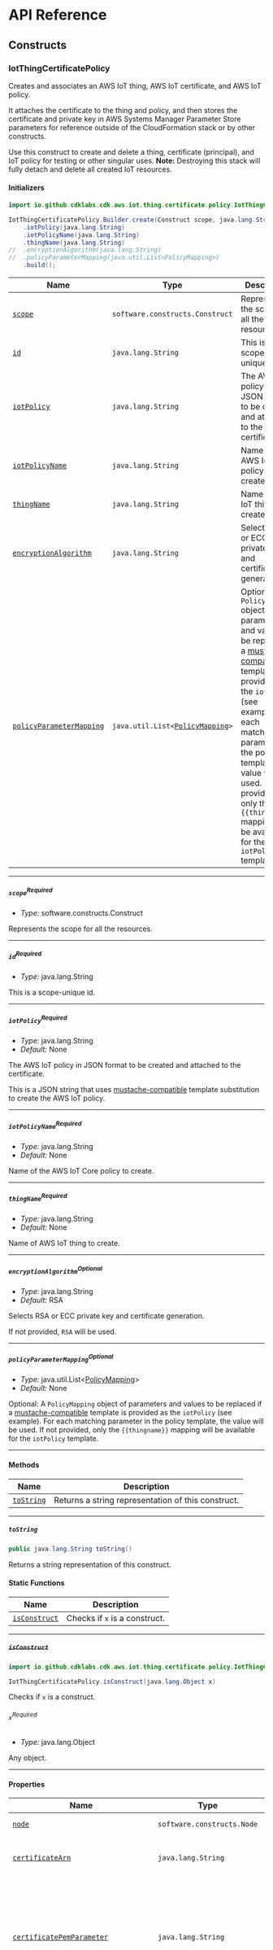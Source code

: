 # API Reference <a name="API Reference" id="api-reference"></a>

## Constructs <a name="Constructs" id="Constructs"></a>

### IotThingCertificatePolicy <a name="IotThingCertificatePolicy" id="@cdklabs/cdk-aws-iot-thing-certificate-policy.IotThingCertificatePolicy"></a>

Creates and associates an AWS IoT thing, AWS IoT certificate, and AWS IoT policy.

It attaches the certificate to the thing and policy, and then stores the certificate
and private key in AWS Systems Manager Parameter Store parameters for reference
outside of the CloudFormation stack or by other constructs.

Use this construct to create and delete a thing, certificate (principal), and IoT policy for
testing or other singular uses. **Note:** Destroying this stack will fully detach and delete
all created IoT resources.

#### Initializers <a name="Initializers" id="@cdklabs/cdk-aws-iot-thing-certificate-policy.IotThingCertificatePolicy.Initializer"></a>

```java
import io.github.cdklabs.cdk.aws.iot.thing.certificate.policy.IotThingCertificatePolicy;

IotThingCertificatePolicy.Builder.create(Construct scope, java.lang.String id)
    .iotPolicy(java.lang.String)
    .iotPolicyName(java.lang.String)
    .thingName(java.lang.String)
//  .encryptionAlgorithm(java.lang.String)
//  .policyParameterMapping(java.util.List<PolicyMapping>)
    .build();
```

| **Name** | **Type** | **Description** |
| --- | --- | --- |
| <code><a href="#@cdklabs/cdk-aws-iot-thing-certificate-policy.IotThingCertificatePolicy.Initializer.parameter.scope">scope</a></code> | <code>software.constructs.Construct</code> | Represents the scope for all the resources. |
| <code><a href="#@cdklabs/cdk-aws-iot-thing-certificate-policy.IotThingCertificatePolicy.Initializer.parameter.id">id</a></code> | <code>java.lang.String</code> | This is a scope-unique id. |
| <code><a href="#@cdklabs/cdk-aws-iot-thing-certificate-policy.IotThingCertificatePolicy.Initializer.parameter.iotPolicy">iotPolicy</a></code> | <code>java.lang.String</code> | The AWS IoT policy in JSON format to be created and attached to the certificate. |
| <code><a href="#@cdklabs/cdk-aws-iot-thing-certificate-policy.IotThingCertificatePolicy.Initializer.parameter.iotPolicyName">iotPolicyName</a></code> | <code>java.lang.String</code> | Name of the AWS IoT Core policy to create. |
| <code><a href="#@cdklabs/cdk-aws-iot-thing-certificate-policy.IotThingCertificatePolicy.Initializer.parameter.thingName">thingName</a></code> | <code>java.lang.String</code> | Name of AWS IoT thing to create. |
| <code><a href="#@cdklabs/cdk-aws-iot-thing-certificate-policy.IotThingCertificatePolicy.Initializer.parameter.encryptionAlgorithm">encryptionAlgorithm</a></code> | <code>java.lang.String</code> | Selects RSA or ECC private key and certificate generation. |
| <code><a href="#@cdklabs/cdk-aws-iot-thing-certificate-policy.IotThingCertificatePolicy.Initializer.parameter.policyParameterMapping">policyParameterMapping</a></code> | <code>java.util.List<<a href="#@cdklabs/cdk-aws-iot-thing-certificate-policy.PolicyMapping">PolicyMapping</a>></code> | Optional: A `PolicyMapping` object of parameters and values to be replaced if a [mustache-compatible](https://handlebarsjs.com/guide/) template is provided as the `iotPolicy` (see example). For each matching parameter in the policy template, the value will be used. If not provided, only the `{{thingname}}` mapping will be available for the `iotPolicy` template. |

---

##### `scope`<sup>Required</sup> <a name="scope" id="@cdklabs/cdk-aws-iot-thing-certificate-policy.IotThingCertificatePolicy.Initializer.parameter.scope"></a>

- *Type:* software.constructs.Construct

Represents the scope for all the resources.

---

##### `id`<sup>Required</sup> <a name="id" id="@cdklabs/cdk-aws-iot-thing-certificate-policy.IotThingCertificatePolicy.Initializer.parameter.id"></a>

- *Type:* java.lang.String

This is a scope-unique id.

---

##### `iotPolicy`<sup>Required</sup> <a name="iotPolicy" id="@cdklabs/cdk-aws-iot-thing-certificate-policy.IotThingCertificatePolicy.Initializer.parameter.iotPolicy"></a>

- *Type:* java.lang.String
- *Default:* None

The AWS IoT policy in JSON format to be created and attached to the certificate.

This is a JSON string that uses [mustache-compatible](https://handlebarsjs.com/guide/)
template substitution to create the AWS IoT policy.

---

##### `iotPolicyName`<sup>Required</sup> <a name="iotPolicyName" id="@cdklabs/cdk-aws-iot-thing-certificate-policy.IotThingCertificatePolicy.Initializer.parameter.iotPolicyName"></a>

- *Type:* java.lang.String
- *Default:* None

Name of the AWS IoT Core policy to create.

---

##### `thingName`<sup>Required</sup> <a name="thingName" id="@cdklabs/cdk-aws-iot-thing-certificate-policy.IotThingCertificatePolicy.Initializer.parameter.thingName"></a>

- *Type:* java.lang.String
- *Default:* None

Name of AWS IoT thing to create.

---

##### `encryptionAlgorithm`<sup>Optional</sup> <a name="encryptionAlgorithm" id="@cdklabs/cdk-aws-iot-thing-certificate-policy.IotThingCertificatePolicy.Initializer.parameter.encryptionAlgorithm"></a>

- *Type:* java.lang.String
- *Default:* RSA

Selects RSA or ECC private key and certificate generation.

If not provided, `RSA` will be used.

---

##### `policyParameterMapping`<sup>Optional</sup> <a name="policyParameterMapping" id="@cdklabs/cdk-aws-iot-thing-certificate-policy.IotThingCertificatePolicy.Initializer.parameter.policyParameterMapping"></a>

- *Type:* java.util.List<<a href="#@cdklabs/cdk-aws-iot-thing-certificate-policy.PolicyMapping">PolicyMapping</a>>
- *Default:* None

Optional: A `PolicyMapping` object of parameters and values to be replaced if a [mustache-compatible](https://handlebarsjs.com/guide/) template is provided as the `iotPolicy` (see example). For each matching parameter in the policy template, the value will be used. If not provided, only the `{{thingname}}` mapping will be available for the `iotPolicy` template.

---

#### Methods <a name="Methods" id="Methods"></a>

| **Name** | **Description** |
| --- | --- |
| <code><a href="#@cdklabs/cdk-aws-iot-thing-certificate-policy.IotThingCertificatePolicy.toString">toString</a></code> | Returns a string representation of this construct. |

---

##### `toString` <a name="toString" id="@cdklabs/cdk-aws-iot-thing-certificate-policy.IotThingCertificatePolicy.toString"></a>

```java
public java.lang.String toString()
```

Returns a string representation of this construct.

#### Static Functions <a name="Static Functions" id="Static Functions"></a>

| **Name** | **Description** |
| --- | --- |
| <code><a href="#@cdklabs/cdk-aws-iot-thing-certificate-policy.IotThingCertificatePolicy.isConstruct">isConstruct</a></code> | Checks if `x` is a construct. |

---

##### ~~`isConstruct`~~ <a name="isConstruct" id="@cdklabs/cdk-aws-iot-thing-certificate-policy.IotThingCertificatePolicy.isConstruct"></a>

```java
import io.github.cdklabs.cdk.aws.iot.thing.certificate.policy.IotThingCertificatePolicy;

IotThingCertificatePolicy.isConstruct(java.lang.Object x)
```

Checks if `x` is a construct.

###### `x`<sup>Required</sup> <a name="x" id="@cdklabs/cdk-aws-iot-thing-certificate-policy.IotThingCertificatePolicy.isConstruct.parameter.x"></a>

- *Type:* java.lang.Object

Any object.

---

#### Properties <a name="Properties" id="Properties"></a>

| **Name** | **Type** | **Description** |
| --- | --- | --- |
| <code><a href="#@cdklabs/cdk-aws-iot-thing-certificate-policy.IotThingCertificatePolicy.property.node">node</a></code> | <code>software.constructs.Node</code> | The tree node. |
| <code><a href="#@cdklabs/cdk-aws-iot-thing-certificate-policy.IotThingCertificatePolicy.property.certificateArn">certificateArn</a></code> | <code>java.lang.String</code> | Arn of created AWS IoT Certificate. |
| <code><a href="#@cdklabs/cdk-aws-iot-thing-certificate-policy.IotThingCertificatePolicy.property.certificatePemParameter">certificatePemParameter</a></code> | <code>java.lang.String</code> | Fully qualified name in AWS Systems Manager Parameter Store of the certificate in `PEM` format. |
| <code><a href="#@cdklabs/cdk-aws-iot-thing-certificate-policy.IotThingCertificatePolicy.property.credentialProviderEndpointAddress">credentialProviderEndpointAddress</a></code> | <code>java.lang.String</code> | Fully qualified domain name of the AWS IoT Credential provider endpoint specific to this AWS account and AWS region. |
| <code><a href="#@cdklabs/cdk-aws-iot-thing-certificate-policy.IotThingCertificatePolicy.property.dataAtsEndpointAddress">dataAtsEndpointAddress</a></code> | <code>java.lang.String</code> | Fully qualified domain name of the AWS IoT Core data plane endpoint specific to this AWS account and AWS region. |
| <code><a href="#@cdklabs/cdk-aws-iot-thing-certificate-policy.IotThingCertificatePolicy.property.iotPolicyArn">iotPolicyArn</a></code> | <code>java.lang.String</code> | Arn of created AWS IoT Policy. |
| <code><a href="#@cdklabs/cdk-aws-iot-thing-certificate-policy.IotThingCertificatePolicy.property.privateKeySecretParameter">privateKeySecretParameter</a></code> | <code>java.lang.String</code> | Fully qualified name in AWS Systems Manager Parameter Store of the certificate's private key in `PEM` format. |
| <code><a href="#@cdklabs/cdk-aws-iot-thing-certificate-policy.IotThingCertificatePolicy.property.thingArn">thingArn</a></code> | <code>java.lang.String</code> | Arn of created AWS IoT Thing. |

---

##### `node`<sup>Required</sup> <a name="node" id="@cdklabs/cdk-aws-iot-thing-certificate-policy.IotThingCertificatePolicy.property.node"></a>

```java
public Node getNode();
```

- *Type:* software.constructs.Node

The tree node.

---

##### `certificateArn`<sup>Required</sup> <a name="certificateArn" id="@cdklabs/cdk-aws-iot-thing-certificate-policy.IotThingCertificatePolicy.property.certificateArn"></a>

```java
public java.lang.String getCertificateArn();
```

- *Type:* java.lang.String

Arn of created AWS IoT Certificate.

---

##### `certificatePemParameter`<sup>Required</sup> <a name="certificatePemParameter" id="@cdklabs/cdk-aws-iot-thing-certificate-policy.IotThingCertificatePolicy.property.certificatePemParameter"></a>

```java
public java.lang.String getCertificatePemParameter();
```

- *Type:* java.lang.String

Fully qualified name in AWS Systems Manager Parameter Store of the certificate in `PEM` format.

---

##### `credentialProviderEndpointAddress`<sup>Required</sup> <a name="credentialProviderEndpointAddress" id="@cdklabs/cdk-aws-iot-thing-certificate-policy.IotThingCertificatePolicy.property.credentialProviderEndpointAddress"></a>

```java
public java.lang.String getCredentialProviderEndpointAddress();
```

- *Type:* java.lang.String

Fully qualified domain name of the AWS IoT Credential provider endpoint specific to this AWS account and AWS region.

---

##### `dataAtsEndpointAddress`<sup>Required</sup> <a name="dataAtsEndpointAddress" id="@cdklabs/cdk-aws-iot-thing-certificate-policy.IotThingCertificatePolicy.property.dataAtsEndpointAddress"></a>

```java
public java.lang.String getDataAtsEndpointAddress();
```

- *Type:* java.lang.String

Fully qualified domain name of the AWS IoT Core data plane endpoint specific to this AWS account and AWS region.

---

##### `iotPolicyArn`<sup>Required</sup> <a name="iotPolicyArn" id="@cdklabs/cdk-aws-iot-thing-certificate-policy.IotThingCertificatePolicy.property.iotPolicyArn"></a>

```java
public java.lang.String getIotPolicyArn();
```

- *Type:* java.lang.String

Arn of created AWS IoT Policy.

---

##### `privateKeySecretParameter`<sup>Required</sup> <a name="privateKeySecretParameter" id="@cdklabs/cdk-aws-iot-thing-certificate-policy.IotThingCertificatePolicy.property.privateKeySecretParameter"></a>

```java
public java.lang.String getPrivateKeySecretParameter();
```

- *Type:* java.lang.String

Fully qualified name in AWS Systems Manager Parameter Store of the certificate's private key in `PEM` format.

---

##### `thingArn`<sup>Required</sup> <a name="thingArn" id="@cdklabs/cdk-aws-iot-thing-certificate-policy.IotThingCertificatePolicy.property.thingArn"></a>

```java
public java.lang.String getThingArn();
```

- *Type:* java.lang.String

Arn of created AWS IoT Thing.

---


## Structs <a name="Structs" id="Structs"></a>

### IotThingCertificatePolicyProps <a name="IotThingCertificatePolicyProps" id="@cdklabs/cdk-aws-iot-thing-certificate-policy.IotThingCertificatePolicyProps"></a>

Properties for defining an AWS IoT thing, AWS IoT certificate, and AWS IoT policy.

#### Initializer <a name="Initializer" id="@cdklabs/cdk-aws-iot-thing-certificate-policy.IotThingCertificatePolicyProps.Initializer"></a>

```java
import io.github.cdklabs.cdk.aws.iot.thing.certificate.policy.IotThingCertificatePolicyProps;

IotThingCertificatePolicyProps.builder()
    .iotPolicy(java.lang.String)
    .iotPolicyName(java.lang.String)
    .thingName(java.lang.String)
//  .encryptionAlgorithm(java.lang.String)
//  .policyParameterMapping(java.util.List<PolicyMapping>)
    .build();
```

#### Properties <a name="Properties" id="Properties"></a>

| **Name** | **Type** | **Description** |
| --- | --- | --- |
| <code><a href="#@cdklabs/cdk-aws-iot-thing-certificate-policy.IotThingCertificatePolicyProps.property.iotPolicy">iotPolicy</a></code> | <code>java.lang.String</code> | The AWS IoT policy in JSON format to be created and attached to the certificate. |
| <code><a href="#@cdklabs/cdk-aws-iot-thing-certificate-policy.IotThingCertificatePolicyProps.property.iotPolicyName">iotPolicyName</a></code> | <code>java.lang.String</code> | Name of the AWS IoT Core policy to create. |
| <code><a href="#@cdklabs/cdk-aws-iot-thing-certificate-policy.IotThingCertificatePolicyProps.property.thingName">thingName</a></code> | <code>java.lang.String</code> | Name of AWS IoT thing to create. |
| <code><a href="#@cdklabs/cdk-aws-iot-thing-certificate-policy.IotThingCertificatePolicyProps.property.encryptionAlgorithm">encryptionAlgorithm</a></code> | <code>java.lang.String</code> | Selects RSA or ECC private key and certificate generation. |
| <code><a href="#@cdklabs/cdk-aws-iot-thing-certificate-policy.IotThingCertificatePolicyProps.property.policyParameterMapping">policyParameterMapping</a></code> | <code>java.util.List<<a href="#@cdklabs/cdk-aws-iot-thing-certificate-policy.PolicyMapping">PolicyMapping</a>></code> | Optional: A `PolicyMapping` object of parameters and values to be replaced if a [mustache-compatible](https://handlebarsjs.com/guide/) template is provided as the `iotPolicy` (see example). For each matching parameter in the policy template, the value will be used. If not provided, only the `{{thingname}}` mapping will be available for the `iotPolicy` template. |

---

##### `iotPolicy`<sup>Required</sup> <a name="iotPolicy" id="@cdklabs/cdk-aws-iot-thing-certificate-policy.IotThingCertificatePolicyProps.property.iotPolicy"></a>

```java
public java.lang.String getIotPolicy();
```

- *Type:* java.lang.String
- *Default:* None

The AWS IoT policy in JSON format to be created and attached to the certificate.

This is a JSON string that uses [mustache-compatible](https://handlebarsjs.com/guide/)
template substitution to create the AWS IoT policy.

---

##### `iotPolicyName`<sup>Required</sup> <a name="iotPolicyName" id="@cdklabs/cdk-aws-iot-thing-certificate-policy.IotThingCertificatePolicyProps.property.iotPolicyName"></a>

```java
public java.lang.String getIotPolicyName();
```

- *Type:* java.lang.String
- *Default:* None

Name of the AWS IoT Core policy to create.

---

##### `thingName`<sup>Required</sup> <a name="thingName" id="@cdklabs/cdk-aws-iot-thing-certificate-policy.IotThingCertificatePolicyProps.property.thingName"></a>

```java
public java.lang.String getThingName();
```

- *Type:* java.lang.String
- *Default:* None

Name of AWS IoT thing to create.

---

##### `encryptionAlgorithm`<sup>Optional</sup> <a name="encryptionAlgorithm" id="@cdklabs/cdk-aws-iot-thing-certificate-policy.IotThingCertificatePolicyProps.property.encryptionAlgorithm"></a>

```java
public java.lang.String getEncryptionAlgorithm();
```

- *Type:* java.lang.String
- *Default:* RSA

Selects RSA or ECC private key and certificate generation.

If not provided, `RSA` will be used.

---

##### `policyParameterMapping`<sup>Optional</sup> <a name="policyParameterMapping" id="@cdklabs/cdk-aws-iot-thing-certificate-policy.IotThingCertificatePolicyProps.property.policyParameterMapping"></a>

```java
public java.util.List<PolicyMapping> getPolicyParameterMapping();
```

- *Type:* java.util.List<<a href="#@cdklabs/cdk-aws-iot-thing-certificate-policy.PolicyMapping">PolicyMapping</a>>
- *Default:* None

Optional: A `PolicyMapping` object of parameters and values to be replaced if a [mustache-compatible](https://handlebarsjs.com/guide/) template is provided as the `iotPolicy` (see example). For each matching parameter in the policy template, the value will be used. If not provided, only the `{{thingname}}` mapping will be available for the `iotPolicy` template.

---

### PolicyMapping <a name="PolicyMapping" id="@cdklabs/cdk-aws-iot-thing-certificate-policy.PolicyMapping"></a>

Policy substitutions provided as key-value pairs.

#### Initializer <a name="Initializer" id="@cdklabs/cdk-aws-iot-thing-certificate-policy.PolicyMapping.Initializer"></a>

```java
import io.github.cdklabs.cdk.aws.iot.thing.certificate.policy.PolicyMapping;

PolicyMapping.builder()
    .name(java.lang.String)
    .value(java.lang.String)
    .build();
```

#### Properties <a name="Properties" id="Properties"></a>

| **Name** | **Type** | **Description** |
| --- | --- | --- |
| <code><a href="#@cdklabs/cdk-aws-iot-thing-certificate-policy.PolicyMapping.property.name">name</a></code> | <code>java.lang.String</code> | Name of substitution variable, e.g., `region` or `account`. |
| <code><a href="#@cdklabs/cdk-aws-iot-thing-certificate-policy.PolicyMapping.property.value">value</a></code> | <code>java.lang.String</code> | Value of substitution variable, e.g., `us-east-1` or `12345689012`. |

---

##### `name`<sup>Required</sup> <a name="name" id="@cdklabs/cdk-aws-iot-thing-certificate-policy.PolicyMapping.property.name"></a>

```java
public java.lang.String getName();
```

- *Type:* java.lang.String

Name of substitution variable, e.g., `region` or `account`.

---

##### `value`<sup>Required</sup> <a name="value" id="@cdklabs/cdk-aws-iot-thing-certificate-policy.PolicyMapping.property.value"></a>

```java
public java.lang.String getValue();
```

- *Type:* java.lang.String

Value of substitution variable, e.g., `us-east-1` or `12345689012`.

---



